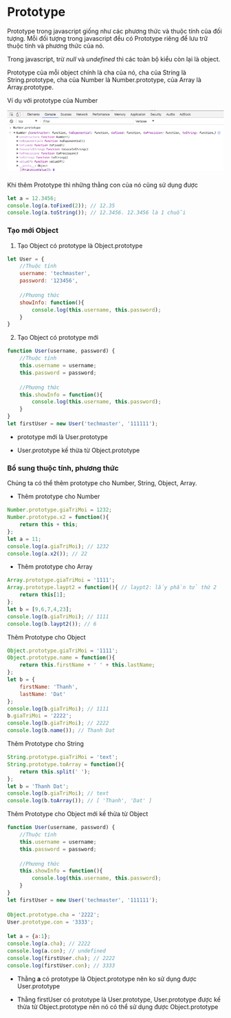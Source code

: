# Prototype

Prototype trong javascript giống như các phương thức và thuộc tính của đối tượng. Mỗi đối tượng trong javascript đều có Prototype riêng để lưu trữ thuộc tính và phương thức của nó.

Trong javascript, trừ _null_ và _undefined_ thì các toàn bộ kiểu còn lại là object.

Prototype của mỗi object chính là cha của nó, cha của String là String.prototype, cha của Number là Number.prototype, của Array là Array.prototype.

Ví dụ với prototype của Number

![Number prototype](images/1.jpg)

Khi thêm Prototype thì những thằng con của nó cũng sử dụng được

```javascript
let a = 12.3456;
console.log(a.toFixed(2)); // 12.35
console.log(a.toString()); // 12.3456. 12.3456 là 1 chuỗi
```

### Tạo mới Object

1. Tạo Object có prototype là Object.prototype

```javascript
let User = {
    //Thuộc tính
    username: 'techmaster',
    password: '123456',
    
    //Phương thức
    showInfo: function(){
        console.log(this.username, this.password);
    }
}
```

2. Tạo Object có prototype mới

```javascript
function User(username, password) {
    //Thuộc tính
    this.username = username;
    this.password = password;
    
    //Phương thức
    this.showInfo = function(){
        console.log(this.username, this.password);
    }
}
let firstUser = new User('techmaster', '111111');
```

- prototype mới là User.prototype

- User.prototype kế thừa từ Object.prototype


### Bổ sung thuộc tính, phương thức

Chúng ta có thể thêm prototype cho Number, String, Object, Array.

- Thêm prototype cho Number

```javascript
Number.prototype.giaTriMoi = 1232;
Number.prototype.x2 = function(){
    return this + this;
};
let a = 11;
console.log(a.giaTriMoi); // 1232
console.log(a.x2()); // 22
```

- Thêm prototype cho Array

```javascript
Array.prototype.giaTriMoi = '1111';
Array.prototype.laypt2 = function(){ // laypt2: lấy phần tử thứ 2
    return this[1];
};
let b = [9,6,7,4,23];
console.log(b.giaTriMoi); // 1111
console.log(b.laypt2()); // 6
```

Thêm Prototype cho Object

```javascript
Object.prototype.giaTriMoi = '1111';
Object.prototype.name = function(){
    return this.firstName + ' ' + this.lastName;
};
let b = {
    firstName: 'Thanh',
    lastName: 'Dat'
};
console.log(b.giaTriMoi); // 1111
b.giaTriMoi = '2222';
console.log(b.giaTriMoi); // 2222
console.log(b.name()); // Thanh Dat
```

Thêm Prototype cho String

```javascript
String.prototype.giaTriMoi = 'text';
String.prototype.toArray = function(){
    return this.split(' ');
};
let b = 'Thanh Dat';
console.log(b.giaTriMoi); // text
console.log(b.toArray()); // [ 'Thanh', 'Dat' ]
```

Thêm Prototype cho Object mới kế thừa từ Object

```javascript
function User(username, password) {
    //Thuộc tính
    this.username = username;
    this.password = password;
    
    //Phương thức
    this.showInfo = function(){
        console.log(this.username, this.password);
    }
}
let firstUser = new User('techmaster', '111111');

Object.prototype.cha = '2222';
User.prototype.con = '3333';

let a = {a:1};
console.log(a.cha); // 2222
console.log(a.con); // undefined
console.log(firstUser.cha); // 2222
console.log(firstUser.con); // 3333
```

- Thằng **a** có prototype là Object.prototype nên ko sử dụng được User.prototype

- Thằng firstUser có prototype là User.prototype, User.prototype được kế thừa từ Object.prototype nên nó có thể sử dụng được Object.prototype